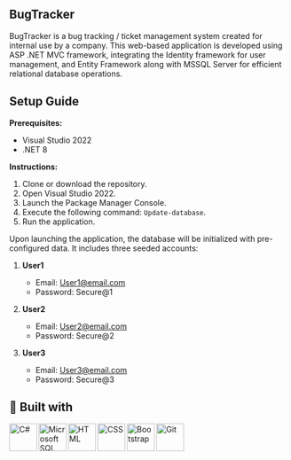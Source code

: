 ## BugTracker

BugTracker is a bug tracking / ticket management system created for internal use by a company. This web-based application is developed using ASP .NET MVC framework, integrating the Identity framework for user management, and Entity Framework along with MSSQL Server for efficient relational database operations.

## Setup Guide

**Prerequisites:**
- Visual Studio 2022
- .NET 8

**Instructions:**
1. Clone or download the repository.
2. Open Visual Studio 2022.
3. Launch the Package Manager Console.
4. Execute the following command: `Update-database`.
5. Run the application.

Upon launching the application, the database will be initialized with pre-configured data. It includes three seeded accounts:

1. **User1**
   - Email: User1@email.com
   - Password: Secure@1

2. **User2**
   - Email: User2@email.com
   - Password: Secure@2

3. **User3**
   - Email: User3@email.com
   - Password: Secure@3


## 🧰 Built with

<img align="left" alt="C#" title="C#" width="50px" src="https://cdn.jsdelivr.net/gh/devicons/devicon@latest/icons/csharp/csharp-original.svg" />
<img align="left" alt="Microsoft SQL Server" title="Microsoft SQL Server" width="50px" src="https://cdn.jsdelivr.net/gh/devicons/devicon@latest/icons/microsoftsqlserver/microsoftsqlserver-original.svg" />
<img align="left" alt="HTML" title="HTML" width="50px" src="https://cdn.jsdelivr.net/gh/devicons/devicon@latest/icons/html5/html5-original.svg" />
<img align="left" alt="CSS" title="CSS" width="50px" src="https://cdn.jsdelivr.net/gh/devicons/devicon@latest/icons/css3/css3-original.svg" />
<img align="left" alt="Bootstrap" title="Bootstrap" width="50px" src="https://cdn.jsdelivr.net/gh/devicons/devicon@latest/icons/bootstrap/bootstrap-original-wordmark.svg" />
<img align="left" alt="Git" title="Git" width="50px" src="https://cdn.jsdelivr.net/gh/devicons/devicon/icons/git/git-original.svg" />
